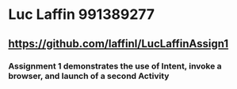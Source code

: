 # Luc Laffin 991389277
## https://github.com/laffinl/LucLaffinAssign1
### Assignment 1 demonstrates the use of Intent, invoke a browser, and launch of a second Activity